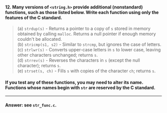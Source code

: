 #### 12. Many versions of `<string.h>` provide additional (nonstandard) functions, such as those listed below. Write each function using only the features of the C standard.

> (a) `strdup(s)` - Returns a pointer to a copy of `s` stored in memory obtained by calling `malloc`. Returns a null pointer if enough memory couldn't be allocated.  
> (b) `stricmp(s1, s2)` - Similar to `strcmp`, but ignores the case of letters.  
> (c) `strlwr(s)` - Converts upper-case letters in `s` to lower case, leaving other characters unchanged; returns `s`.  
> (d) `strrev(s)` - Reverses the characters in `s` (except the null character); returns `s`.  
> (e) `strset(s, ch)` - Fills `s` with copies of the character `ch`; returns `s`.  

#### If you test any of these functions, you may need to alter its name. Functions whose names begin with `str` are reserved by the C standard.

---

#### Answer: see `str_func.c`.

